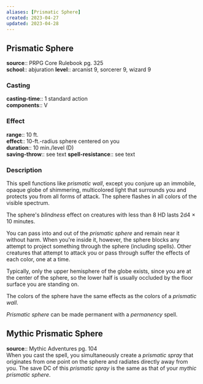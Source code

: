 ```yaml
---
aliases: [Prismatic Sphere]
created: 2023-04-27
updated: 2023-04-28
---
```


## Prismatic Sphere

**source**:: PRPG Core Rulebook pg. 325  
**school**:: abjuration
**level**:: arcanist 9, sorcerer 9, wizard 9

### Casting

**casting-time**:: 1 standard action  
**components**:: V

### Effect

**range**:: 10 ft.  
**effect**:: 10-ft.-radius sphere centered on you  
**duration**:: 10 min./level (D)  
**saving-throw**:: see text
**spell-resistance**:: see text

### Description

This spell functions like *prismatic wall*, except you conjure up an immobile, opaque globe of shimmering, multicolored light that surrounds you and protects you from all forms of attack. The sphere flashes in all colors of the visible spectrum.  
  
The sphere's *blindness* effect on creatures with less than 8 HD lasts 2d4 × 10 minutes.  
  
You can pass into and out of the *prismatic sphere* and remain near it without harm. When you're inside it, however, the sphere blocks any attempt to project something through the sphere (including spells). Other creatures that attempt to attack you or pass through suffer the effects of each color, one at a time.  
  
Typically, only the upper hemisphere of the globe exists, since you are at the center of the sphere, so the lower half is usually occluded by the floor surface you are standing on.  
  
The colors of the sphere have the same effects as the colors of a *prismatic wall*.  
  
*Prismatic sphere* can be made permanent with a *permanency* spell.

## Mythic Prismatic Sphere

**source**:: Mythic Adventures pg. 104  
When you cast the spell, you simultaneously create a *prismatic spray* that originates from one point on the sphere and radiates directly away from you. The save DC of this *prismatic spray* is the same as that of your *mythic prismatic sphere*.
